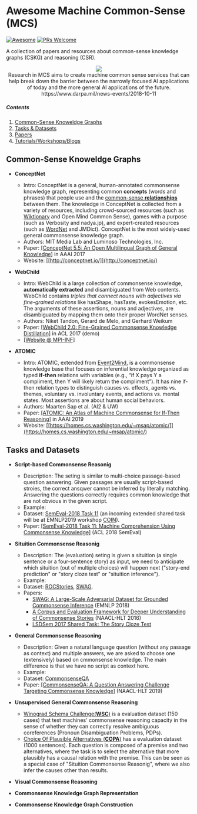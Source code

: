# Awesome Machine Common-Sense (MCS)
[![Awesome](https://cdn.rawgit.com/sindresorhus/awesome/d7305f38d29fed78fa85652e3a63e154dd8e8829/media/badge.svg)](https://github.com/sindresorhus/awesome)
[![PRs Welcome](https://img.shields.io/badge/PRs-welcome-brightgreen.svg?style=flat-square)](http://makeapullrequest.com)

A collection of papers and resources about common-sense knowledge graphs (CSKG) and reasoning (CSR). 

<p align="center">
  <img src="https://www.darpa.mil/DDM_Gallery/teaching-machines-619-316.jpg">
  <br><span>Research in MCS aims to create machine common sense services that can help break down the barrier between the narrowly focused AI applications of today and the more general AI applications of the future. <br> https://www.darpa.mil/news-events/2018-10-11</span>
</p>

##### Contents  

1. [Common-Sense Knoweldge Graphs](#cskgs)  
2. [Tasks & Datasets](#datasets)
3. [Papers](#papers)
4. [Tutorials/Workshops/Blogs](#tutorials)



## Common-Sense Knoweldge Graphs
- **ConceptNet**
  - Intro: ConceptNet is a general, human-annotated commonsense knowledge graph, representing common **concepts** (words and phrases) that people use and the [common-sense **relationships**](https://github.com/commonsense/conceptnet5/wiki/Relations) between them. The knowledge in ConceptNet is collected from a variety of resources, including crowd-sourced resources (such as [Wiktionary](https://www.wiktionary.org/) and Open Mind Common Sense), games with a purpose (such as Verbosity and nadya.jp), and expert-created resources (such as [WordNet](https://wordnet.princeton.edu/) and JMDict). ConceptNet is the most widely-used general commonsense knowledge graph. 
  - Authors: MIT Media Lab and Luminoso Technologies, Inc.
  - Paper: [[ConceptNet 5.5: An Open Multilingual Graph of General Knowledge]](https://arxiv.org/abs/1612.03975) in AAAI 2017
  - Website: [[http://conceptnet.io/]](http://conceptnet.io/)


- **WebChild**
  - Intro: WebChild is a large collection of commonsense knowledge, **automatically extracted** and disambiguated from Web contents. WebChild contains _triples that connect nouns with adjectives via fine-grained relations_ like hasShape, hasTaste, evokesEmotion, etc. The arguments of these assertions, nouns and adjectives, are disambiguated by mapping them onto their proper WordNet senses.
  - Authors: Niket Tandon, Gerard de Melo, and Gerhard Weikum
  - Paper: [[WebChild 2.0: Fine-Grained Commonsense Knowledge Distillation]](http://people.mpi-inf.mpg.de/~ntandon/papers/tandon-acl2017-demo.pdf) in ACL 2017 (demo)
  - [[Website @ MPI-INF]](https://www.mpi-inf.mpg.de/departments/databases-and-information-systems/research/yago-naga/webchild/)
  
  
- **ATOMIC**
  - Intro: ATOMIC, extended from [Event2Mind](https://uwnlp.github.io/event2mind/), is a commonsense knowledge base that focuses on inferential knowledge organized as typed **if-then** relations with variables (e.g., “if X pays Y a compliment, then Y will likely return the compliment”). It has nine if-then relation types to distinguish causes vs. effects, agents vs. themes, voluntary vs. involuntary events, and actions vs. mental states. Most assertions are about human social behaviors. 
  - Authors: Maarten Sap et al. (AI2 & UW)
  - Paper: [[ATOMIC: An Atlas of Machine Commonsense for If-Then Reasoning]](https://arxiv.org/pdf/1811.00146.pdf)  in AAAI 2019
  - Website: [[https://homes.cs.washington.edu/~msap/atomic/]](https://homes.cs.washington.edu/~msap/atomic/)
  
## Tasks and Datasets

- **Script-based Commonsense Reasonig**

  - Description: The seting is similar to multi-choice passage-based question asnwering. Given passages are usually script-based stroies, the correct ansqwer cannot be inferred by literally matching. Answering the questions correctly requires common knowledge that are not obvious in the given script.
  - Example: 
  - Dataset: [SemEval-2018 Task 11](https://competitions.codalab.org/competitions/17184) (an incoming extended shared task will be at EMNLP2019 workshop [COIN](http://www.coli.uni-saarland.de/~mroth/COIN/)).
  - Paper: [[SemEval-2018 Task 11: Machine Comprehension Using Commonsense Knowledge]](http://www.aclweb.org/anthology/S18-1119)  (ACL 2018 SemEval)
  

- **Situition Commonsense Reasonig**

  - Description: The (evaluation) seting is given a situition (a single sentence or a four-sentence story) as input, we need to anticipate which situition (out of multiple choices) will happen next ("story-end prediction" or "story cloze test" or "situition inference"). 
  - Example: 
  - Dataset: [ROCStories](http://cs.rochester.edu/nlp/rocstories/), [SWAG](https://rowanzellers.com/swag/).
  - Papers: 
    - [SWAG: A Large-Scale Adversarial Dataset for Grounded Commonsense Inference](https://arxiv.org/abs/1808.05326) (EMNLP 2018) 
    - [A Corpus and Evaluation Framework for Deeper Understanding of Commonsense Stories](https://arxiv.org/abs/1604.01696) (NAACL-HLT 2016)
    - [LSDSem 2017 Shared Task: The Story Cloze Test](http://cs.rochester.edu/~nasrinm/files/Papers/lsdsem17-shared-task.pdf)

- **General Commonsense Reasoning**
 
  - Description: Given a natural language question (without any passage as context) and multiple answers, we are asked to choose one (extensively) based on cmmonsense knowledge. The main difference is that we have no script as context here. 
  - Example: 
  - Dataset: [CommonsenseQA](https://www.tau-nlp.org/commonsenseqa)
  - Paper: [[CommonsenseQA: A Question Answering Challenge Targeting Commonsense Knowledge]](https://arxiv.org/abs/1811.00937) (NAACL-HLT 2019)

- **Unsupervised General Commonsense Reasoning**

  - [Winograd Schema Challenge(**WSC**)](https://cs.nyu.edu/faculty/davise/papers/WinogradSchemas/WS.html) is a evaluation dataset (150 cases) that test machines' commonsense reasoning capacity in the sense of whether they can correctly resolve ambiguous coreferences (Pronoun Disambiguation Problems, PDPs).  
  - [Choice Of Plausible Alternatives (**COPA**)](http://people.ict.usc.edu/~gordon/copa.html) has a evaluation dataset (1000 sentences). Each question is composed of a premise and two alternatives, where the task is to select the alternative that more plausibly has a causal relation with the premise. This can be seen as a special case of "Situition Commonsense Reasonig", where we also infer the causes other than results.

- **Visual Commonsense Reasoning**

- **Commonsense Knowledge Graph Representation**

- **Commonsense Knowledge Graph Construction**
